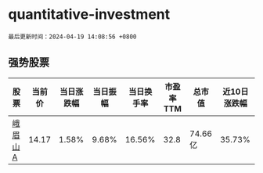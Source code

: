 # quantitative-investment

`最后更新时间：2024-04-19 14:08:56 +0800`

## 强势股票

|股票|当前价|当日涨跌幅|当日振幅|当日换手率|市盈率TTM|总市值|近10日涨跌幅|
|----|----|----|----|----|----|----|----|
|[峨眉山A](https://xueqiu.com/S/SZ000888)|14.17|1.58%|9.68%|16.56%|32.8|74.66亿|35.73%|
